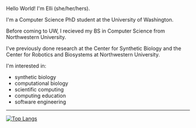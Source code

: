 Hello World!
I'm Elli (she/her/hers).

I'm a Computer Science PhD student at the University of Washington.

Before coming to UW, I recieved my BS in Computer Science from Northwestern
University.

I've previously done research at the Center for Synthetic Biology and the
Center for Robotics and Biosystems at Northwestern University.

I'm interested in:
- synthetic biology
- computational biology
- scientific computing
- computing education
- software engineering

---

[![Top Langs](https://github-readme-stats.vercel.app/api/top-langs/?username=eleftasia&layout=donut-vertical&langs_count=11&theme=transparent)](https://github-readme-stats-one-ochre-36.vercel.app/)
